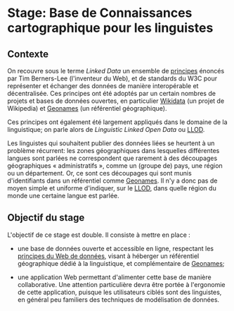 # Stage: Base de Connaissances cartographique pour les linguistes

## Contexte

On recouvre sous le terme *Linked Data* un ensemble de [principes][ld] énoncés par Tim Berners-Lee (l'inventeur du Web), et de standards du W3C pour représenter et échanger des données de manière interopérable et décentralisée. Ces principes ont été adoptés par un certain nombres de projets et bases de données ouvertes, en particulier [Wikidata] (un projet de Wikipedia) et [Geonames] (un référentiel géographique).

Ces principes ont également été largement appliqués dans le domaine de la linguistique; on parle alors de *Linguistic Linked Open Data* ou [LLOD].

Les linguistes qui souhaitent publier des données liées se heurtent à un problème récurrent: les zones géographiques dans lesquelles différentes langues sont parlées ne correspondent que rarement à des découpages géographiques « administratifs », comme un (groupe de) pays, une région ou un département. Or, ce sont ces découpages qui sont munis d'identifiants dans un référentiel comme [Geonames]. Il n'y a donc pas de moyen simple et uniforme d'indiquer, sur le [LLOD], dans quelle région du monde une certaine langue est parlée.

## Objectif du stage

L'objectif de ce stage est double. Il consiste à mettre en place :

* une base de données ouverte et accessible en ligne, respectant les [principes du Web de données][ld], visant à héberger un référentiel géographique dédié à la linguistique, et complémentaire de [Geonames];

* une application Web permettant d'alimenter cette base de manière collaborative. Une attention particulière devra être portée à l'ergonomie de cette application, puisque les utilisateurs ciblés sont des linguistes, en général peu familiers des techniques de modélisation de données.

[ld]: https://www.w3.org/DesignIssues/LinkedData.html
[Wikidata]: http://wikidata.org/
[Geonames]: https://www.geonames.org/
[LLOD]: http://www.linguistic-lod.org/